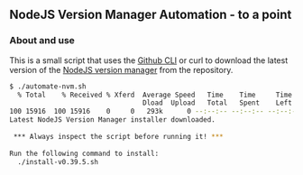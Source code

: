 ## NodeJS Version Manager Automation - to a point

### About and use

This is a small script that uses the [Github CLI](https://github.com/cli/cli) or curl to download the latest version of the [NodeJS version manager](https://github.com/nvm-sh/nvm) from the repository.

```bash
$ ./automate-nvm.sh 
  % Total    % Received % Xferd  Average Speed   Time    Time     Time  Current
                                 Dload  Upload   Total   Spent    Left  Speed
100 15916  100 15916    0     0   293k      0 --:--:-- --:--:-- --:--:--  298k
Latest NodeJS Version Manager installer downloaded.
 
 *** Always inspect the script before running it! ***
 
Run the following command to install:
  ./install-v0.39.5.sh
```